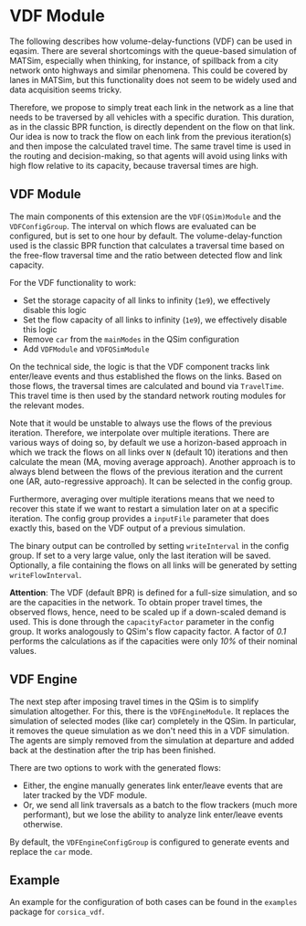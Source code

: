 # VDF Module

The following describes how volume-delay-functions (VDF) can be used in eqasim. There are several shortcomings with the queue-based simulation of MATSim, especially when thinking, for instance, of spillback from a city network onto highways and similar phenomena. This could be covered by lanes in MATSim, but this functionality does not seem to be widely used and data acquisition seems tricky.

Therefore, we propose to simply treat each link in the network as a line that needs to be traversed by all vehicles with a specific duration. This duration, as in the classic BPR function, is directly dependent on the flow on that link. Our idea is now to track the flow on each link from the previous iteration(s) and then impose the calculated travel time. The same travel time is used in the routing and decision-making, so that agents will avoid using links with high flow relative to its capacity, because traversal times are high.

## VDF Module

The main components of this extension are the `VDF(QSim)Module` and the `VDFConfigGroup`. The interval on which flows are evaluated can be configured, but is set to one hour by default. The volume-delay-function used is the classic BPR function that calculates a traversal time based on the free-flow traversal time and the ratio between detected flow and link capacity.

For the VDF functionality to work:
- Set the storage capacity of all links to infinity (`1e9`), we effectively disable this logic
- Set the flow capacity of all links to infinity (`1e9`), we effectively disable this logic
- Remove `car` from the `mainModes` in the QSim configuration
- Add `VDFModule` and `VDFQSimModule`

On the technical side, the logic is that the VDF component tracks link enter/leave events and thus established the flows on the links. Based on those flows, the traversal times are calculated and bound via `TravelTime`. This travel time is then used by the standard network routing modules for the relevant modes. 

Note that it would be unstable to always use the flows of the previous iteration. Therefore, we interpolate over multiple iterations. There are various ways of doing so, by default we use a horizon-based approach in which we track the flows on all links over `N` (default 10) iterations and then calculate the mean (MA, moving average approach). Another approach is to always blend between the flows of the previous iteration and the current one (AR, auto-regressive approach). It can be selected in the config group.

Furthermore, averaging over multiple iterations means that we need to recover this state if we want to restart a simulation later on at a specific iteration. The config group provides a `inputFile` parameter that does exactly this, based on the VDF output of a previous simulation. 

The binary output can be controlled by setting `writeInterval` in the config group. If set to a very large value, only the last iteration will be saved. Optionally, a file containing the flows on all links will be generated by setting `writeFlowInterval`.

**Attention**: The VDF (default BPR) is defined for a full-size simulation, and so are the capacities in the network. To obtain proper travel times, the observed flows, hence, need to be scaled up if a down-scaled demand is used. This is done through the `capacityFactor` parameter in the config group. It works analogously to QSim's flow capacity factor. A factor of *0.1* performs the calculations as if the capacities were only *10%* of their nominal values.

## VDF Engine

The next step after imposing travel times in the QSim is to simplify simulation altogether. For this, there is the `VDFEngineModule`. It replaces the simulation of selected modes (like car) completely in the QSim. In particular, it removes the queue simulation as we don't need this in a VDF simulation. The agents are simply removed from the simulation at departure and added back at the destination after the trip has been finished. 

There are two options to work with the generated flows:
- Either, the engine manually generates link enter/leave events that are later tracked by the VDF module. 
- Or, we send all link traversals as a batch to the flow trackers (much more performant), but we lose the ability to analyze link enter/leave events otherwise.

By default, the `VDFEngineConfigGroup` is configured to generate events and replace the `car` mode.

## Example

An example for the configuration of both cases can be found in the `examples` package for `corsica_vdf`.

